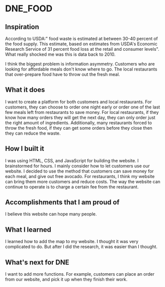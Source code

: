 # DNE_FOOD

## Inspiration
According to USDA:" food waste is estimated at between 30-40 percent of the food supply. This estimate, based on estimates from USDA's Economic Research Service of 31 percent food loss at the retail and consumer levels". What really shocked me was this is data back to 2010. 

I think the biggest problem is information asymmetry. Customers who are looking for affordable meals don't know where to go. The local restaurants that over-prepare food have to throw out the fresh meal.

## What it does
I want to create a platform for both customers and local restaurants. For customers, they can choose to order one night early or order one of the last few meals left from restaurants to save money. For local restaurants, if they know how many orders they will get the next day, they can only order just the right amount of ingredients. Additionally, many restaurants forced to throw the fresh food, if they can get some orders before they close then they can reduce the waste.

## How I built it
I was using HTML, CSS, and JavaScript for building the website. I brainstormed for hours. I mainly consider how to let customers use our website. I decided to use the method that customers can save money for each meal, and give out free avocado. For restaurants, I think my website can bring them more customers and reduce costs. The way the website can continue to operate is to charge a certain fee from the restaurant.

## Accomplishments that I am proud of
I believe this website can hope many people.

## What I learned
I learned how to add the map to my website. I thought it was very complicated to do. But after I did the research, it was easier than I thought.

## What's next for DNE
I want to add more functions. For example, customers can place an order from our website, and pick it up when they finish their work.
